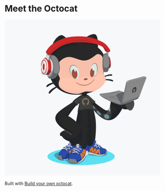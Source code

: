 # Meet the Octocat

![Octocat](./octocat.png)

Built with [Build your own octocat](https://myoctocat.com/).
